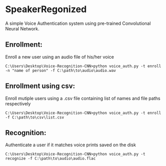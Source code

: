 # SpeakerRegonized
A simple Voice Authentication system using pre-trained Convolutional Neural Network.

## Enrollment:
Enroll a new user using an audio file of his/her voice

``C:\Users\Desktop\Voice-Recognition-CNN>python voice_auth.py -t enroll -n "name of person" -f C:\path\to\audio\audio.wav``

## Enrollment using csv:
Enroll mutiple users using a .csv file containing list of names and file paths respectively

``C:\Users\Desktop\Voice-Recognition-CNN>python voice_auth.py -t enroll -f C:\path\to\csv\list.csv``

 
## Recognition:
Authenticate a user if it matches voice prints saved on the disk

``C:\Users\Desktop\Voice-Recognition-CNN>python voice_auth.py -t recognize -f C:\path\to\audio\audio.flac``


